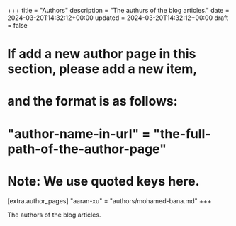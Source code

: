 +++
title = "Authors"
description = "The authurs of the blog articles."
date = 2024-03-20T14:32:12+00:00
updated = 2024-03-20T14:32:12+00:00
draft = false

# If add a new author page in this section, please add a new item,
# and the format is as follows:
#
# "author-name-in-url" = "the-full-path-of-the-author-page"
#
# Note: We use quoted keys here.
[extra.author_pages]
"aaran-xu" = "authors/mohamed-bana.md"
+++

The authors of the blog articles.
